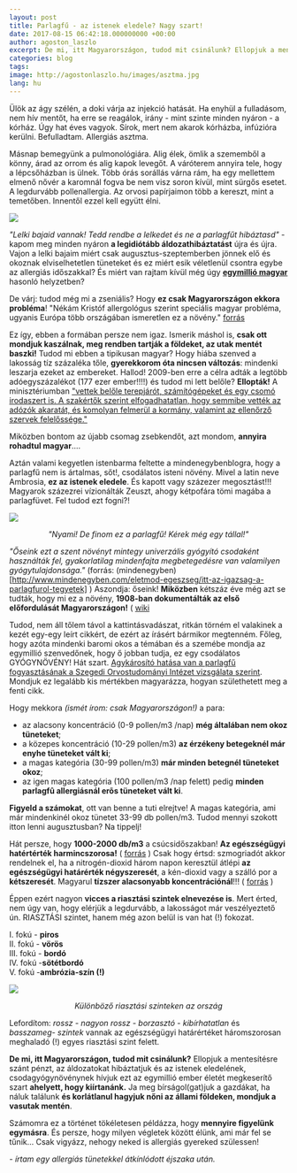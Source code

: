 ```yaml
---
layout: post
title: Parlagfű - az istenek eledele? Nagy szart!
date: 2017-08-15 06:42:18.000000000 +00:00
author: agoston_laszlo
excerpt: De mi, itt Magyarországon, tudod mit csinálunk? Ellopjuk a mentesítésre szánt pénzt, az áldozatokat hibáztatjuk és az istenek eledelének, csodagyógynövénynek hívjuk ezt az egymillió ember életét megkeserítő gyomot ahelyett, hogy kiírtanánk!
categories: blog
tags: 
image: http://agostonlaszlo.hu/images/asztma.jpg
lang: hu
---
```

Ülök az ágy szélén, a doki várja az injekció hatását. Ha enyhül a fulladásom, nem hív mentőt, ha erre se reagálok, irány - mint szinte minden nyáron - a kórház. Úgy hat éves vagyok. Sírok, mert nem akarok kórházba, infúzióra kerülni. Befulladtam. Allergiás asztma.

Másnap bemegyünk a pulmonológiára. Alig élek, ömlik a szememből a könny, árad az orrom és alig kapok levegőt. A váróterem annyira tele, hogy a lépcsőházban is ülnek. Több órás sorállás várna rám, ha egy mellettem elmenő nővér a karomnál fogva be nem visz soron kívül, mint sürgős esetet. A legdurvább pollenallergia. Az orvosi papírjaimon több a kereszt, mint a temetőben. Innentől ezzel kell együtt élni.

![](http://agostonlaszlo.hu/images/asztma.jpg)

*"Lelki bajaid vannak! Tedd rendbe a lelkedet és ne a parlagfűt hibáztasd"* - kapom meg minden nyáron **a legidiótább áldozathibáztatást** újra és újra. Vajon a lelki bajaim miért csak augusztus-szeptemberben jönnek elő és okoznak elviselhetetlen tüneteket és ez miért esik véletlenül csontra egybe az allergiás időszakkal? És miért van rajtam kívül még úgy **[egymillió magyar](http://www.webbeteg.hu/cikkek/allergia/1103/harommillioan-allergiasok-magyarorszagon)** hasonló helyzetben?

De várj: tudod még mi a zseniális? Hogy **ez csak Magyarországon ekkora probléma**! "Nékám Kristóf allergológus szerint speciális magyar probléma, ugyanis Európa több országában ismeretlen ez a növény." [forrás](http://www.webbeteg.hu/cikkek/allergia/1103/harommillioan-allergiasok-magyarorszagon)

Ez így, ebben a formában persze nem igaz. Ismerik máshol is, **csak ott mondjuk kaszálnak, meg rendben tartják a földeket, az utak mentét baszki!** Tudod mi ebben a tipikusan magyar? Hogy hiába szenved a lakosság tíz százaléka tőle, **gyerekkorom óta nincsen változás**: mindenki leszarja ezeket az embereket. Hallod! 2009-ben erre a célra adták a legtöbb adóegyszázalékot (177 ezer ember!!!!) és tudod mi lett belőle? **Ellopták!** A minisztériumban ["vettek belőle terepjárót, számítógépeket és egy csomó irodaszert is. A szakértők szerint elfogadhatatlan, hogy semmibe vették az adózók akaratát, és komolyan felmerül a kormány, valamint az ellenőrző szervek felelőssége."](http://hvg.hu/itthon/20140929_Parlagfu_gate_177_ezer_ember_akaratat_vet)

Miközben bontom az újabb csomag zsebkendőt, azt mondom, **annyira rohadtul magyar**....

Aztán valami kegyetlen istenbarma feltette a mindenegybenblogra, hogy a parlagfű nem is ártalmas, sőt!, csodálatos isteni növény. Mivel a latin neve Ambrosia, **ez az istenek eledele**. És kapott vagy százezer megosztást!!! Magyarok százezrei vízionálták Zeuszt, ahogy kétpofára tömi magába a parlagfüvet. Fel tudod ezt fogni?!

![](http://agostonlaszlo.hu/images/parlagfu.JPG)
<em><center>"Nyami! De finom ez a parlagfű! Kérek még egy tállal!"</center></em>

*"Őseink ezt a szent növényt mintegy univerzális gyógyító csodaként használták fel, gyakorlatilag mindenfajta megbetegedésre van valamilyen gyógytulajdonsága."* (forrás: (mindenegyben)[http://www.mindenegyben.com/eletmod-egeszseg/itt-az-igazsag-a-parlagfurol-tegyetek] ) Aszondja: őseink! **Miközben** kétszáz éve még azt se tudták, hogy mi ez a növény, **1908-ban dokumentálták az első előfordulását Magyarországon!** ( [wiki](https://hu.wikipedia.org/wiki/Parlagf%C5%B1_(n%C3%B6v%C3%A9nynemzets%C3%A9g) )

Tudod, nem áll tőlem távol a kattintásvadászat, ritkán törném el valakinek a kezét egy-egy leírt cikkért, de ezért az írásért bármikor megtenném. Főleg, hogy azóta mindenki baromi okos a témában és a szemébe mondja az egymillió szenvedőnek, hogy ő jobban tudja, ez egy csodálatos GYÓGYNÖVÉNY! Hát szart. [Agykárosító hatása van a parlagfű fogyasztásának a Szegedi Orvostudományi Intézet vizsgálata szerint](http://www.egeszsegkalauz.hu/allergias-betegsegek/magyar-kutatok-allitjak-veszelyes-gyogynovenynek-titulalni-a-parlagfuvet). Mondjuk ez legalább kis mértékben magyarázza, hogyan születhetett meg a fenti cikk.

Hogy mekkora *(ismét írom: csak Magyarországon!)* a para:

- az alacsony koncentráció (0-9 pollen/m3 /nap) **még általában nem okoz tüneteket**;
- a közepes koncentráció (10-29 pollen/m3) **az érzékeny betegeknél már enyhe tüneteket vált ki**;
- a magas kategória (30-99 pollen/m3) **már minden betegnél tüneteket okoz**;
- az igen magas kategória (100 pollen/m3 /nap felett) pedig **minden parlagfû allergiásnál erõs tüneteket vált ki**.

**Figyeld a számokat**, ott van benne a tuti elrejtve! A magas kategória, ami már mindenkinél okoz tünetet 33-99 db pollen/m3. Tudod mennyi szokott itton lenni augusztusban? Na tippelj!

Hát persze, hogy **1000-2000 db/m3** a csúcsidőszakban! **Az egészségügyi hatértérték harmincszorosa!** ( [forrás](http://www.parlament.hu/biz39/ffb/esem/120517/parlagfu_hatter.htm) ) Csak hogy értsd: szmogriadót akkor rendelnek el, ha a nitrogén-dioxid három napon keresztül átlépi **az egészségügyi határérték négyszeresét**, a kén-dioxid vagy a szálló por a **kétszeresét**. Magyarul **tízszer alacsonyabb koncentrációnál**!!! ( [forrás](http://emiktf.hu/olm.html) )

Éppen ezért nagyon **vicces a riasztási szintek elnevezése is**. Mert érted, nem úgy van, hogy elérjük a legdurvább, a lakosságot már veszélyeztető ún. RIASZTÁSI szintet, hanem még azon belül is van hat (!) fokozat.

I. fokú - **piros** <br />
II. fokú - **vörös** <br />
III. fokú - **bordó** <br />
IV. fokú -**sötétbordó** <br />
V. fokú -**ambrózia-szín (!)** <br />

![](http://agostonlaszlo.hu/images/ambrosia.jpg)
<em><center>Különböző riasztási szinteken az ország</em></center>

Lefordítom: *rossz* - *nagyon rossz* - *borzasztó* - *kibírhatatlan* és *basszameg- szintek* vannak az egészségügyi határértéket háromszorosan meghaladó (!) egyes riasztási szint felett.

**De mi, itt Magyarországon, tudod mit csinálunk?** Ellopjuk a mentesítésre szánt pénzt, az áldozatokat hibáztatjuk és az istenek eledelének, csodagyógynövénynek hívjuk ezt az egymillió ember életét megkeserítő szart **ahelyett, hogy kiírtanánk.** Ja meg bírságol(gat)juk a gazdákat, ha náluk találunk **és korlátlanul hagyjuk nőni az állami földeken, mondjuk a vasutak mentén**.

Számomra ez a történet tökéletesen példázza, hogy **mennyire figyelünk egymásra**. És persze, hogy milyen végletek között élünk, ami már fel se tűnik... Csak vigyázz, nehogy neked is allergiás gyereked szülessen!

*- írtam egy allergiás tünetekkel átkínlódott éjszaka után.*
